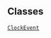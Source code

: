 ---
---
## Classes

<a href="../object/ClockEvent.html#ClockEvent"
target="main"><code>ClockEvent</code></a>  
